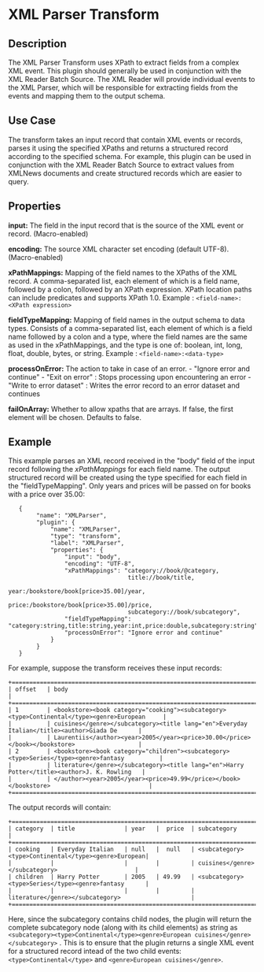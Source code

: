 # XML Parser Transform

Description
-----------
The XML Parser Transform uses XPath to extract fields from a complex XML event. This plugin should generally be used
in conjunction with the XML Reader Batch Source. The XML Reader will provide individual events to the XML Parser,
which will be responsible for extracting fields from the events and mapping them to the output schema.


Use Case
--------
The transform takes an input record that contain XML events or records, parses it using the specified XPaths and returns
a structured record according to the specified schema. For example, this plugin can be used in conjunction with the XML
Reader Batch Source to extract values from XMLNews documents and create structured records which are easier to query.


Properties
----------

**input:** The field in the input record that is the source of the XML event or record. (Macro-enabled)

**encoding:** The source XML character set encoding (default UTF-8). (Macro-enabled)

**xPathMappings:** Mapping of the field names to the XPaths of the XML record. A comma-separated list, each element of
which is a field name, followed by a colon, followed by an XPath expression. XPath location paths can include predicates
and supports XPath 1.0.
Example : ``<field-name>:<XPath expression>``

**fieldTypeMapping:** Mapping of field names in the output schema to data types. Consists of a comma-separated list,
each element of which is a field name followed by a colon and a type, where the field names are the same as used in the
xPathMappings, and the type is one of: boolean, int, long, float, double, bytes, or string.
Example : ``<field-name>:<data-type>``

**processOnError:** The action to take in case of an error.
                     - "Ignore error and continue"
                     - "Exit on error" : Stops processing upon encountering an error
                     - "Write to error dataset" :  Writes the error record to an error dataset and continues

**failOnArray:** Whether to allow xpaths that are arrays. If false, the first element will be chosen. Defaults to false.

Example
-------

This example parses an XML record received in the "body" field of the input record following the *xPathMappings* for
each field name. The output structured record will be created using the type specified for each field in the
"fieldTypeMapping". Only years and prices will be passed on for books with a price over 35.00:

       {
            "name": "XMLParser",
            "plugin": {
                "name": "XMLParser",
                "type": "transform",
                "label": "XMLParser",
                "properties": {
                    "input": "body",
                    "encoding": "UTF-8",
                    "xPathMappings": "category://book/@category,
                                      title://book/title,
                                      year:/bookstore/book[price>35.00]/year,
                                      price:/bookstore/book[price>35.00]/price,
                                      subcategory://book/subcategory",
                    "fieldTypeMapping": "category:string,title:string,year:int,price:double,subcategory:string",
                    "processOnError": "Ignore error and continue"
                }
            }
       }

For example, suppose the transform receives these input records:

    +=========================================================================================================+
    | offset   | body                                                                                         |
    +=========================================================================================================+
    | 1        | <bookstore><book category="cooking"><subcategory><type>Continental</type><genre>European     |
    |          | cuisines</genre></subcategory><title lang="en">Everyday Italian</title><author>Giada De      |
    |          | Laurentiis</author><year>2005</year><price>30.00</price></book></bookstore>                  |
    | 2        | <bookstore><book category="children"><subcategory><type>Series</type><genre>fantasy          |
    |          | literature</genre></subcategory><title lang="en">Harry Potter</title><author>J. K. Rowling   |
    |          | </author><year>2005</year><price>49.99</price></book></bookstore>                            |
    +=========================================================================================================+

The output records will contain:

    +=========================================================================================================+
    | category  | title              | year   |  price  | subcategory                                         |
    +=========================================================================================================+
    | cooking   | Everyday Italian   | null   |  null   | <subcategory><type>Continental</type><genre>European|
    |           |                    |        |         | cuisines</genre></subcategory>                      |
    | children  | Harry Potter       | 2005   | 49.99   | <subcategory><type>Series</type><genre>fantasy      |
    |           |                    |        |         | literature</genre></subcategory>                    |
    +=========================================================================================================+

Here, since the subcategory contains child nodes, the plugin will return the complete subcategory node (along with its
child elements) as string as ``<subcategory><type>Continental</type><genre>European cuisines</genre></subcategory>`` .
This is to ensure that the plugin returns a single XML event for a structured record intead of the two child events:
 ``<type>Continental</type>`` and ``<genre>European cuisines</genre>``.
